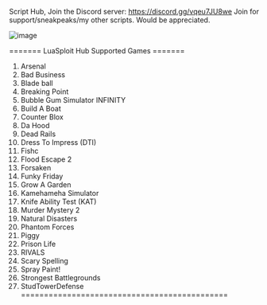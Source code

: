 Script Hub, Join the Discord server: https://discord.gg/vqeu7JU8we Join for support/sneakpeaks/my other scripts. Would be appreciated.

![image](https://github.com/user-attachments/assets/f9e3fd81-d99e-47ff-a946-5451cba50c59)

======= LuaSploit Hub Supported Games =======
1. Arsenal
2. Bad Business
3. Blade ball
4. Breaking Point
5. Bubble Gum Simulator INFINITY
6. Build A Boat
7. Counter Blox
8. Da Hood
9. Dead Rails
10. Dress To Impress (DTI)
11. Fishc
12. Flood Escape 2
13. Forsaken
14. Funky Friday
15. Grow A Garden
16. Kamehameha Simulator
17. Knife Ability Test (KAT)
18. Murder Mystery 2
19. Natural Disasters
20. Phantom Forces
21. Piggy
22. Prison Life
23. RIVALS
24. Scary Spelling
25. Spray Paint!
26. Strongest Battlegrounds
27. StudTowerDefense
=============================================
